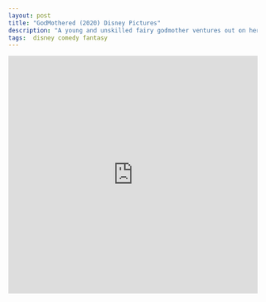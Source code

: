 ```yaml
---
layout: post
title: "GodMothered (2020) Disney Pictures"
description: "A young and unskilled fairy godmother ventures out on her own to prove her worth by tracking down a young girl whose request for help was ignored."
tags:  disney comedy fantasy
---
```



<div class="responsive-container">
<iframe src="https://drive.google.com/file/d/19ilBeexL7yYXgpkL0AuIWxqKZsKbwyNo/preview" frameborder="0" marginwidth="0" marginheight="0" scrolling="NO" width="100%" height="480" allowfullscreen></iframe>
<div style="width: 80px; height: 80px; position: absolute; opacity: 0; right: 0px; top: 0px;"> </div></div>